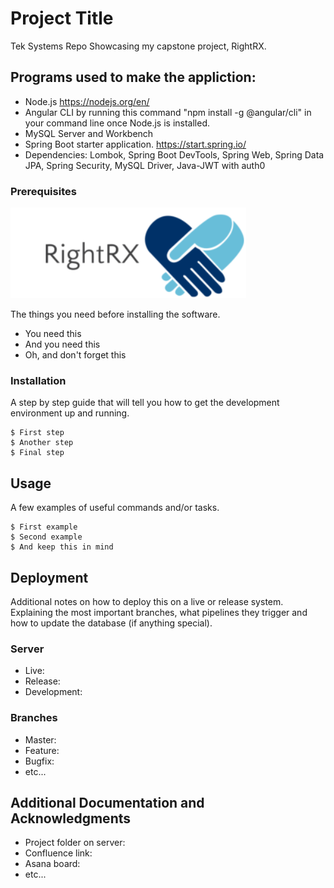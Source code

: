 # Project Title

Tek Systems Repo Showcasing my capstone project, RightRX.

## Programs used to make the appliction:

* Node.js https://nodejs.org/en/
* Angular CLI by running this command "npm install -g @angular/cli" in your command line once Node.js is installed.
* MySQL Server and Workbench
* Spring Boot starter application. https://start.spring.io/
*   Dependencies: Lombok, Spring Boot DevTools, Spring Web, Spring Data JPA, Spring Security, MySQL Driver, Java-JWT with auth0

### Prerequisites

![RightRXLogo](Rightrxapp\src\assets\logo3.png)


The things you need before installing the software.

* You need this
* And you need this
* Oh, and don't forget this

### Installation

A step by step guide that will tell you how to get the development environment up and running.

```
$ First step
$ Another step
$ Final step
```

## Usage

A few examples of useful commands and/or tasks.

```
$ First example
$ Second example
$ And keep this in mind
```

## Deployment

Additional notes on how to deploy this on a live or release system. Explaining the most important branches, what pipelines they trigger and how to update the database (if anything special).

### Server

* Live:
* Release:
* Development:

### Branches

* Master:
* Feature:
* Bugfix:
* etc...

## Additional Documentation and Acknowledgments

* Project folder on server:
* Confluence link:
* Asana board:
* etc...
